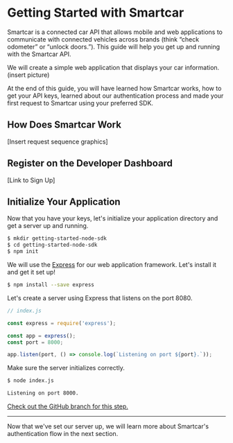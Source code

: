 # Getting Started with Smartcar

Smartcar is a connected car API that allows mobile and web applications to communicate with connected vehicles across brands (think “check odometer” or “unlock doors.”). This guide will help you get up and running with the Smartcar API.

We will create a simple web application that displays your car information. (insert picture)

At the end of this guide, you will have learned how Smartcar works, how to get your API keys, learned about our authentication process and made your first request to Smartcar using your preferred SDK.

## How Does Smartcar Work

[Insert request sequence graphics]

## Register on the Developer Dashboard

[Link to Sign Up]

## Initialize Your Application
Now that you have your keys, let's initialize your application directory and get a server up and running.

```bash
$ mkdir getting-started-node-sdk
$ cd getting-started-node-sdk
$ npm init
```

We will use the [Express](https://expressjs.com/) for our web application framework. Let's install it and get it set up!
```bash
$ npm install --save express
```

Let's create a server using Express that listens on the port 8080.

```javascript
// index.js

const express = require('express');

const app = express();
const port = 8000;

app.listen(port, () => console.log(`Listening on port ${port}.`));
```

Make sure the server initializes correctly.

```bash
$ node index.js

Listening on port 8000.
```

[Check out the GitHub branch for this step.]()

***

Now that we've set our server up, we will learn more about Smartcar's authentication flow in the next section.
